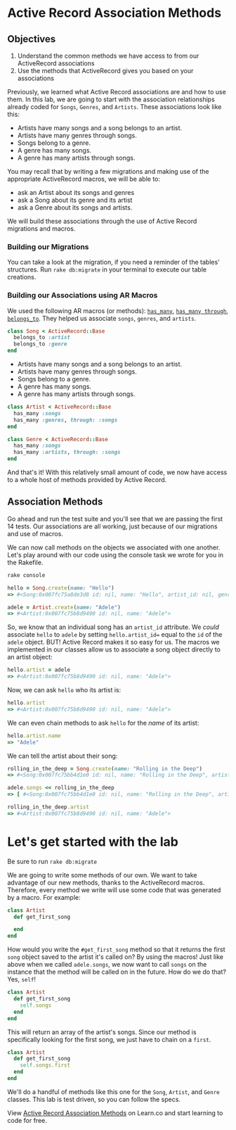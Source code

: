 # Active Record Association Methods

## Objectives

1. Understand the common methods we have access to from our ActiveRecord associations
2. Use the methods that ActiveRecord gives you based on your associations

Previously, we learned what Active Record associations are and how to use them. In this lab, we are going to start with the association relationships already coded for `Songs`, `Genres`, and `Artists`. These associations look like this:

* Artists have many songs and a song belongs to an artist.
* Artists have many genres through songs.
* Songs belong to a genre.
* A genre has many songs.
* A genre has many artists through songs.

You may recall that by writing a few migrations and making use of the appropriate ActiveRecord macros, we will be able to:

* ask an Artist about its songs and genres
* ask a Song about its genre and its artist
* ask a Genre about its songs and artists.



We will build these associations through the use of Active Record migrations and macros.

### Building our Migrations

You can take a look at the migration, if you need a reminder of the tables' structures. Run `rake db:migrate` in your terminal to execute our table creations.

### Building our Associations using AR Macros

We used the following AR macros (or methods): [`has_many`](http://guides.rubyonrails.org/association_basics.html#the-has-many-association), [`has_many through`](http://guides.rubyonrails.org/association_basics.html#the-has-many-through-association), [`belongs_to`](http://guides.rubyonrails.org/association_basics.html#the-belongs-to-association). They helped us associate `songs`, `genres`, and `artists`.

```ruby
class Song < ActiveRecord::Base
  belongs_to :artist
  belongs_to :genre
end
```

* Artists have many songs and a song belongs to an artist.
* Artists have many genres through songs.
* Songs belong to a genre.
* A genre has many songs.
* A genre has many artists through songs.

```ruby
class Artist < ActiveRecord::Base
  has_many :songs
  has_many :genres, through: :songs
end
```

```ruby
class Genre < ActiveRecord::Base
  has_many :songs
  has_many :artists, through: :songs
end
```

And that's it! With this relatively small amount of code, we now have access to a whole host of methods provided by Active Record.

## Association Methods

Go ahead and run the test suite and you'll see that we are passing the first 14 tests. Our associations are all working, just because of our migrations and use of macros.

We can now call methods on the objects we associated with one another. Let's play around with our code using the console task we wrote for you in the Rakefile.

```bash
rake console
```

```ruby
hello = Song.create(name: "Hello")
=> #<Song:0x007fc75a8de3d8 id: nil, name: "Hello", artist_id: nil, genre_id: nil>
```

```ruby
adele = Artist.create(name: "Adele")
=> #<Artist:0x007fc75b8d9490 id: nil, name: "Adele">
```

So, we know that an individual song has an `artist_id` attribute. We *could* associate `hello` to `adele` by setting `hello.artist_id=` equal to the `id` of the `adele` object. BUT! Active Record makes it so easy for us. The macros we implemented in our classes allow us to associate a song object directly to an artist object:

```ruby
hello.artist = adele
=> #<Artist:0x007fc75b8d9490 id: nil, name: "Adele">
```

Now, we can ask `hello` who its artist is:

```ruby
hello.artist
=> #<Artist:0x007fc75b8d9490 id: nil, name: "Adele">
```

We can even chain methods to ask `hello` for the *name* of its artist:

```ruby
hello.artist.name
=> "Adele"
```

We can tell the artist about their song:

```ruby
rolling_in_the_deep = Song.create(name: "Rolling in the Deep")
=> #<Song:0x007fc75bb4d1e0 id: nil, name: "Rolling in the Deep", artist_id: nil, genre_id: nil>
```

```ruby
adele.songs << rolling_in_the_deep
=> [ #<Song:0x007fc75bb4d1e0 id: nil, name: "Rolling in the Deep", artist_id: nil, genre_id: nil>]

rolling_in_the_deep.artist
=> #<Artist:0x007fc75b8d9490 id: nil, name: "Adele">
```

# Let's get started with the lab
Be sure to run `rake db:migrate`

We are going to write some methods of our own. We want to take advantage of our new methods, thanks to the ActiveRecord macros. Therefore, every method we write will use some code that was generated by a macro. For example:

```ruby
class Artist
  def get_first_song

  end
end
```

How would you write the `#get_first_song` method so that it returns the first `song` object saved to the artist it's called on? By using the macros! Just like above when we called `adele.songs`, we now want to call `songs` on the instance that the method will be called on in the future. How do we do that? Yes, `self`!

```ruby
class Artist
  def get_first_song
    self.songs
  end
end
```

This will return an array of the artist's songs. Since our method is specifically looking for the first song, we just have to chain on a `first`.

```ruby
class Artist
  def get_first_song
    self.songs.first
  end
end
```

We'll do a handful of methods like this one for the `Song`, `Artist`, and `Genre` classes. This lab is test driven, so you can follow the specs.

<p data-visibility='hidden'>View <a href='https://learn.co/lessons/Active-Record-Association-Methods' title='Active Record Association Methods'>Active Record Association Methods</a> on Learn.co and start learning to code for free.</p>
